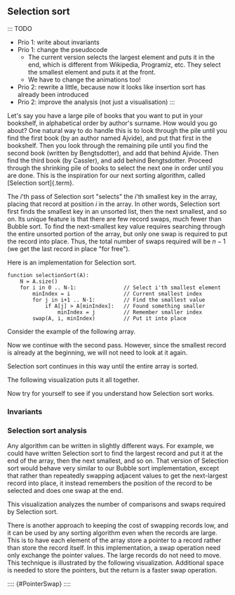 
## Selection sort

::: TODO
- Prio 1: write about invariants
- Prio 1: change the pseudocode
    - The current version selects the largest element and puts it in the end,
      which is different from Wikipedia, Programiz, etc.
      They select the smallest element and puts it at the front.
    - We have to change the animations too!
- Prio 2: rewrite a little, because now it looks like insertion sort has already been introduced
- Prio 2: improve the analysis (not just a visualisation)
:::

Let's say you have a large pile of books that you want to put in your bookshelf, in alphabetical order by author's surname.
How would you go about?
One natural way to do handle this is to look through the pile until you find the first book (by an author named Ajvide), and put that first in the bookshelf.
Then you look through the remaining pile until you find the second book (written by Bengtsdotter), and add that behind Ajvide.
Then find the third book (by Cassler), and add behind Bengtsdotter.
Proceed through the shrinking pile of books to select the next one in order until you are done.
This is the inspiration for our next sorting algorithm, called [Selection sort]{.term}.

The $i$'th pass of Selection sort "selects" the $i$'th smallest key in the array, placing that record at position $i$ in the array.
In other words, Selection sort first finds the smallest key in an unsorted list, then the next smallest, and so on.
Its unique feature is that there are few record swaps, much fewer than Bubble sort.
To find the next-smallest key value requires searching through the entire unsorted portion of the array, but only one swap is required to put the record into place.
Thus, the total number of swaps required will be $n-1$ (we get the last record in place "for free").

Here is an implementation for Selection sort.

    function selectionSort(A):
        N = A.size()
        for i in 0 .. N-1:               // Select i'th smallest element
            minIndex = i                 // Current smallest index
            for j in i+1 .. N-1:         // Find the smallest value
                if A[j] > A[minIndex]:   // Found something smaller
                    minIndex = j         // Remember smaller index
            swap(A, i, minIndex)         // Put it into place

Consider the example of the following array.

<inlineav id="selectionsortS1CON" src="Sorting/selectionsortS1CON.js" name="Selection Sort Slideshow 1" links="Sorting/selectionsortSCON.css"/>

Now we continue with the second pass. However, since the smallest record is already at the beginning, we will not need to look at it again.

<inlineav id="selectionsortS2CON" src="Sorting/selectionsortS2CON.js" name="Selection Sort Slideshow 2" links="Sorting/selectionsortSCON.css"/>

Selection sort continues in this way until the entire array is sorted.

The following visualization puts it all together.

<avembed id="selectionsortAV" src="Sorting/selectionsortAV.html" type="ss" name="Selection Sort Visualization"/>

Now try for yourself to see if you understand how Selection sort works.

<avembed id="SelsortPRO" src="Sorting/SelsortPRO.html" type="ka" name="Selection Sort Proficiency Exercise"/>


### Invariants


### Selection sort analysis

Any algorithm can be written in slightly different ways.
For example, we could have written Selection sort to find the largest record and put it at the end of the array, then the next
smallest, and so on.
That version of Selection sort would behave very similar to our Bubble sort implementation, except that rather than repeatedly swapping adjacent values to get the next-largest record into place, it instead remembers the position of the record to be selected and does one swap at the end.

This visualization analyzes the number of comparisons and swaps required by Selection sort.

<inlineav id="SelectionSortAnalysisCON" src="Sorting/SelectionSortAnalysisCON.js" name="Selection Sort Analysis Slideshow" links="Sorting/SelectionSortAnalysisCON.css"/>

There is another approach to keeping the cost of swapping records low,
and it can be used by any sorting algorithm even when the records are
large. This is to have each element of the array store a pointer to a
record rather than store the record itself. In this implementation, a
swap operation need only exchange the pointer values. The large records
do not need to move. This technique is illustrated by the following
visualization. Additional space is needed to store the pointers, but the
return is a faster swap operation.

:::: {#PointerSwap}
<inlineav id="ptrSwapCON" src="Sorting/ptrSwapCON.js" name="Selection Sort Pointer Swap" links="Sorting/ptrSwapCON.css"/>
::::

